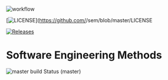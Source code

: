 
![workflow](https://github.com/Romeo-Browne/patch2/actions/workflows/main.yml/badge.svg)

[![LICENSE](https://img.shields.io/github/license/Romeo->/sem.svg?style=flat-square)](https://github.com/<github-username>/sem/blob/master/LICENSE

[![Releases](https://img.shields.io/github/release/Romeo-Browne/patch2/all.svg?style=flat-square)](https://github.com/Romeo-Browne/patch2/releases)

# Software Engineering Methods
![master build Status (master)](https://img.shields.io/github/workflow/status/Romeo-Browne/patch2/main.yml/master/?style=flat-square)